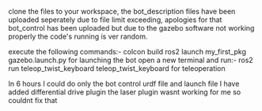 clone the files to your workspace, the bot_description files have been uploaded seperately due to file limit exceeding, apologies for that bot_control has been uploaded but due to the gazebo software not working properly the code's running is ver random.

execute the following commands:-
   colcon build
   ros2 launch my_first_pkg gazebo.launch.py for launching the bot
   open a new terminal and run:- 
           ros2 run teleop_twist_keyboard teleop_twist_keyboard for teleoperation

In 6 hours I could do only the bot control urdf file and launch file I have added differential drive plugin
the laser plugin wasnt working for me so couldnt fix that 
